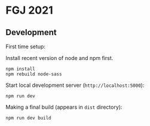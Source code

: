 FGJ 2021
========

Development
-----------

First time setup:

Install recent version of node and npm first.

```
npm install
npm rebuild node-sass
```

Start local development server (`http://localhost:5000`):

```
npm run dev
```

Making a final build (appears in `dist` directory):

```
npm run dev build
```
